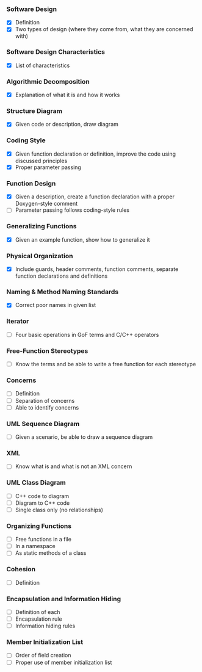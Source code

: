 ### Software Design  
- [x] Definition
- [x] Two types of design (where they come from, what they are concerned with)

### Software Design Characteristics
- [x] List of characteristics

### Algorithmic Decomposition
- [x] Explanation of what it is and how it works

### Structure Diagram
- [x] Given code or description, draw diagram

### Coding Style
- [x] Given function declaration or definition, improve the code using discussed principles
- [x] Proper parameter passing

### Function Design
- [x] Given a description, create a function declaration with a proper Doxygen-style comment
- [ ] Parameter passing follows coding-style rules

### Generalizing Functions
- [x] Given an example function, show how to generalize it

### Physical Organization
- [x] Include guards, header comments, function comments, separate function declarations and definitions

### Naming & Method Naming Standards
- [x] Correct poor names in given list

### Iterator
- [ ] Four basic operations in GoF terms and C/C++ operators

### Free-Function Stereotypes
- [ ] Know the terms and be able to write a free function for each stereotype

### Concerns
- [ ] Definition
- [ ] Separation of concerns
- [ ] Able to identify concerns

### UML Sequence Diagram
- [ ] Given a scenario, be able to draw a sequence diagram

### XML
- [ ] Know what is and what is not an XML concern

### UML Class Diagram
- [ ] C++ code to diagram
- [ ] Diagram to C++ code
- [ ] Single class only (no relationships)

### Organizing Functions
- [ ] Free functions in a file
- [ ] In a namespace
- [ ] As static methods of a class

### Cohesion
- [ ] Definition

### Encapsulation and Information Hiding
- [ ] Definition of each
- [ ] Encapsulation rule
- [ ] Information hiding rules

### Member Initialization List
- [ ] Order of field creation
- [ ] Proper use of member initialization list
